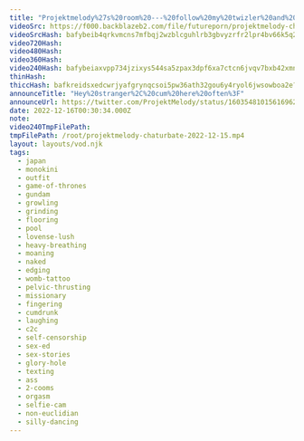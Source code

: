 ```yaml
---
title: "Projektmelody%27s%20room%20---%20follow%20my%20twizler%20and%20junk%3A%20linktr%20.ee%2Fprojektmelody"
videoSrc: https://f000.backblazeb2.com/file/futureporn/projektmelody-chaturbate-2022-12-15.mp4
videoSrcHash: bafybeib4qrkvmcns7mfbqj2wzblcguhlrb3gbvyzrfr2lpr4bv66k5q2rq?filename=projektmelody-chaturbate-20221216T003034Z-source.mp4
video720Hash: 
video480Hash: 
video360Hash: 
video240Hash: bafybeiaxvpp734jzixys544sa5zpax3dpf6xa7ctcn6jvqv7bxb42xmnhm?filename=projektmelody-chaturbate-20221216T003034Z-240p.mp4
thinHash: 
thiccHash: bafkreidsxedcwrjyafgrynqcsoi5pw36ath32gou6y4ryol6jwsowboa2e?filename=20221216T003034Z-thicc.jpg
announceTitle: "Hey%20stranger%2C%20cum%20here%20often%3F"
announceUrl: https://twitter.com/ProjektMelody/status/1603548101561696261
date: 2022-12-16T00:30:34.000Z
note: 
video240TmpFilePath: 
tmpFilePath: /root/projektmelody-chaturbate-2022-12-15.mp4
layout: layouts/vod.njk
tags:
  - japan
  - monokini
  - outfit
  - game-of-thrones
  - gundam
  - growling
  - grinding
  - flooring
  - pool
  - lovense-lush
  - heavy-breathing
  - moaning
  - naked
  - edging
  - womb-tattoo
  - pelvic-thrusting
  - missionary
  - fingering
  - cumdrunk
  - laughing
  - c2c
  - self-censorship
  - sex-ed
  - sex-stories
  - glory-hole
  - texting
  - ass
  - 2-cooms
  - orgasm
  - selfie-cam
  - non-euclidian
  - silly-dancing
---
```

